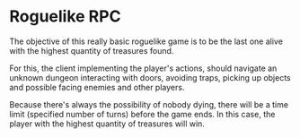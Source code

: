 # Roguelike RPC

The objective of this really basic roguelike game is to be the last one alive with the highest quantity of treasures found.

For this, the client implementing the player's actions, should navigate an unknown dungeon interacting with doors, avoiding traps, picking up objects and possible facing enemies and other players.

Because there's always the possibility of nobody dying, there will be a time limit (specified number of turns) before the game ends. In this case, the player with the highest quantity of treasures will win.
